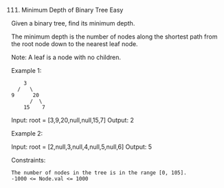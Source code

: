 111. Minimum Depth of Binary Tree
Easy

Given a binary tree, find its minimum depth.

The minimum depth is the number of nodes along the shortest path from the root node down to the nearest leaf node.

Note: A leaf is a node with no children.

 

Example 1:

        3
      /   \
    9      20
          /  \
        15    7

Input: root = [3,9,20,null,null,15,7]
Output: 2

Example 2:

Input: root = [2,null,3,null,4,null,5,null,6]
Output: 5

 

Constraints:

    The number of nodes in the tree is in the range [0, 105].
    -1000 <= Node.val <= 1000


